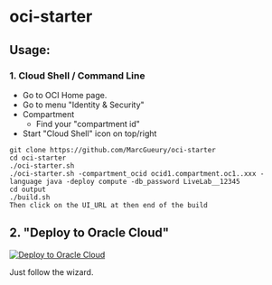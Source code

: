 # oci-starter

## Usage:
### 1. Cloud Shell / Command Line 

- Go to OCI Home page.
- Go to menu "Identity & Security"
- Compartment
  - Find your "compartment id"
- Start "Cloud Shell" icon on top/right
```
git clone https://github.com/MarcGueury/oci-starter 
cd oci-starter
./oci-starter.sh
./oci-starter.sh -compartment_ocid ocid1.compartment.oc1..xxx -language java -deploy compute -db_password LiveLab__12345 
cd output
./build.sh
Then click on the UI_URL at then end of the build
```

## 2. "Deploy to Oracle Cloud"

[ ![Deploy to Oracle Cloud](https://oci-resourcemanager-plugin.plugins.oci.oraclecloud.com/latest/deploy-to-oracle-cloud.svg)](https://cloud.oracle.com/resourcemanager/stacks/create?zipUrl=https://github.com/MarcGueury/oci-starter/archive/refs/heads/main.zip)

Just follow the wizard.

